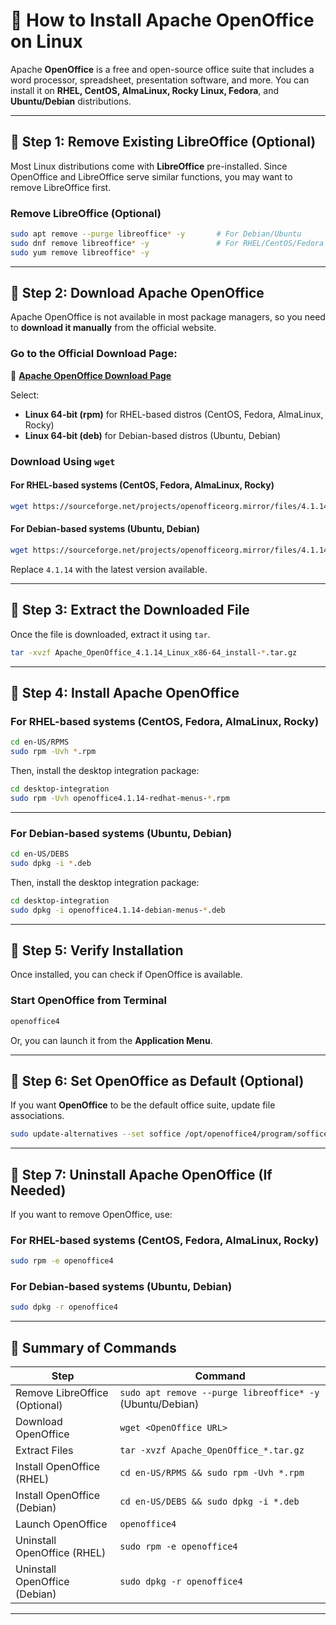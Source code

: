 # **📌 How to Install Apache OpenOffice on Linux**  

Apache **OpenOffice** is a free and open-source office suite that includes a word processor, spreadsheet, presentation software, and more. You can install it on **RHEL, CentOS, AlmaLinux, Rocky Linux, Fedora**, and **Ubuntu/Debian** distributions.

---

## **🔹 Step 1: Remove Existing LibreOffice (Optional)**
Most Linux distributions come with **LibreOffice** pre-installed. Since OpenOffice and LibreOffice serve similar functions, you may want to remove LibreOffice first.

### **Remove LibreOffice (Optional)**
```bash
sudo apt remove --purge libreoffice* -y       # For Debian/Ubuntu
sudo dnf remove libreoffice* -y               # For RHEL/CentOS/Fedora
sudo yum remove libreoffice* -y
```

---

## **🔹 Step 2: Download Apache OpenOffice**
Apache OpenOffice is not available in most package managers, so you need to **download it manually** from the official website.

### **Go to the Official Download Page:**
🔗 **[Apache OpenOffice Download Page](https://www.openoffice.org/download/)**  

Select:
- **Linux 64-bit (rpm)** for RHEL-based distros (CentOS, Fedora, AlmaLinux, Rocky)
- **Linux 64-bit (deb)** for Debian-based distros (Ubuntu, Debian)

### **Download Using `wget`**
#### **For RHEL-based systems (CentOS, Fedora, AlmaLinux, Rocky)**
```bash
wget https://sourceforge.net/projects/openofficeorg.mirror/files/4.1.14/binaries/en-US/Apache_OpenOffice_4.1.14_Linux_x86-64_install-rpm_en-US.tar.gz
```

#### **For Debian-based systems (Ubuntu, Debian)**
```bash
wget https://sourceforge.net/projects/openofficeorg.mirror/files/4.1.14/binaries/en-US/Apache_OpenOffice_4.1.14_Linux_x86-64_install-deb_en-US.tar.gz
```

Replace `4.1.14` with the latest version available.

---

## **🔹 Step 3: Extract the Downloaded File**
Once the file is downloaded, extract it using `tar`.

```bash
tar -xvzf Apache_OpenOffice_4.1.14_Linux_x86-64_install-*.tar.gz
```

---

## **🔹 Step 4: Install Apache OpenOffice**

### **For RHEL-based systems (CentOS, Fedora, AlmaLinux, Rocky)**
```bash
cd en-US/RPMS
sudo rpm -Uvh *.rpm
```

Then, install the desktop integration package:
```bash
cd desktop-integration
sudo rpm -Uvh openoffice4.1.14-redhat-menus-*.rpm
```

---

### **For Debian-based systems (Ubuntu, Debian)**
```bash
cd en-US/DEBS
sudo dpkg -i *.deb
```

Then, install the desktop integration package:
```bash
cd desktop-integration
sudo dpkg -i openoffice4.1.14-debian-menus-*.deb
```

---

## **🔹 Step 5: Verify Installation**
Once installed, you can check if OpenOffice is available.

### **Start OpenOffice from Terminal**
```bash
openoffice4
```

Or, you can launch it from the **Application Menu**.

---

## **🔹 Step 6: Set OpenOffice as Default (Optional)**
If you want **OpenOffice** to be the default office suite, update file associations.

```bash
sudo update-alternatives --set soffice /opt/openoffice4/program/soffice
```

---

## **🔹 Step 7: Uninstall Apache OpenOffice (If Needed)**
If you want to remove OpenOffice, use:

### **For RHEL-based systems (CentOS, Fedora, AlmaLinux, Rocky)**
```bash
sudo rpm -e openoffice4
```

### **For Debian-based systems (Ubuntu, Debian)**
```bash
sudo dpkg -r openoffice4
```

---

## **📌 Summary of Commands**
| **Step** | **Command** |
|----------|------------|
| Remove LibreOffice (Optional) | `sudo apt remove --purge libreoffice* -y` (Ubuntu/Debian) |
| Download OpenOffice | `wget <OpenOffice URL>` |
| Extract Files | `tar -xvzf Apache_OpenOffice_*.tar.gz` |
| Install OpenOffice (RHEL) | `cd en-US/RPMS && sudo rpm -Uvh *.rpm` |
| Install OpenOffice (Debian) | `cd en-US/DEBS && sudo dpkg -i *.deb` |
| Launch OpenOffice | `openoffice4` |
| Uninstall OpenOffice (RHEL) | `sudo rpm -e openoffice4` |
| Uninstall OpenOffice (Debian) | `sudo dpkg -r openoffice4` |

---

